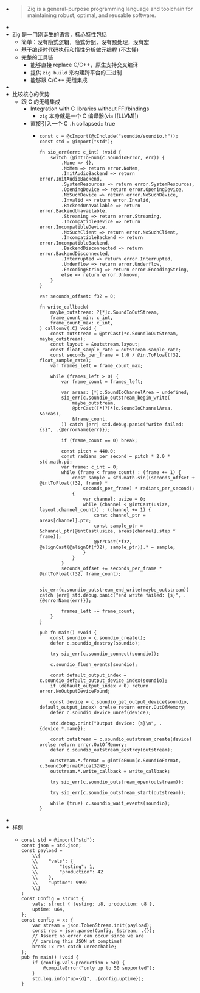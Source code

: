 - > Zig is a general-purpose programming language and toolchain for maintaining robust, optimal, and reusable software.
-
- Zig 是一门刚诞生的语言，核心特性包括
	- 简单：没有隐式逻辑，隐式分配，没有预处理，没有宏
	- 基于编译时代码执行和惰性分析做元编程 (不太懂)
	- 完整的工具链
		- 能够直接 replace C/C++，原生支持交叉编译
		- 提供 `zig build` 来构建跨平台的二进制
		- 能够跟 C/C++ 无缝集成
-
- 比较核心的优势
	- 跟 C 的无缝集成
		- Integration with C libraries without FFI/bindings
			- `zig` 本身就是一个 C 编译器(via [[LLVM]])
		- 直接引入一个 C `.h`
collapsed:: true
			- ```zig
			  const c = @cImport(@cInclude("soundio/soundio.h"));
			  const std = @import("std");
			  
			  fn sio_err(err: c_int) !void {
			      switch (@intToEnum(c.SoundIoError, err)) {
			          .None => {},
			          .NoMem => return error.NoMem,
			          .InitAudioBackend => return error.InitAudioBackend,
			          .SystemResources => return error.SystemResources,
			          .OpeningDevice => return error.OpeningDevice,
			          .NoSuchDevice => return error.NoSuchDevice,
			          .Invalid => return error.Invalid,
			          .BackendUnavailable => return error.BackendUnavailable,
			          .Streaming => return error.Streaming,
			          .IncompatibleDevice => return error.IncompatibleDevice,
			          .NoSuchClient => return error.NoSuchClient,
			          .IncompatibleBackend => return error.IncompatibleBackend,
			          .BackendDisconnected => return error.BackendDisconnected,
			          .Interrupted => return error.Interrupted,
			          .Underflow => return error.Underflow,
			          .EncodingString => return error.EncodingString,
			          else => return error.Unknown,
			      }
			  }
			  
			  var seconds_offset: f32 = 0;
			  
			  fn write_callback(
			      maybe_outstream: ?[*]c.SoundIoOutStream,
			      frame_count_min: c_int,
			      frame_count_max: c_int,
			  ) callconv(.C) void {
			      const outstream = @ptrCast(*c.SoundIoOutStream, maybe_outstream);
			      const layout = &outstream.layout;
			      const float_sample_rate = outstream.sample_rate;
			      const seconds_per_frame = 1.0 / @intToFloat(f32, float_sample_rate);
			      var frames_left = frame_count_max;
			  
			      while (frames_left > 0) {
			          var frame_count = frames_left;
			  
			          var areas: [*]c.SoundIoChannelArea = undefined;
			          sio_err(c.soundio_outstream_begin_write(
			              maybe_outstream,
			              @ptrCast([*]?[*]c.SoundIoChannelArea, &areas),
			              &frame_count,
			          )) catch |err| std.debug.panic("write failed: {s}", .{@errorName(err)});
			  
			          if (frame_count == 0) break;
			  
			          const pitch = 440.0;
			          const radians_per_second = pitch * 2.0 * std.math.pi;
			          var frame: c_int = 0;
			          while (frame < frame_count) : (frame += 1) {
			              const sample = std.math.sin((seconds_offset + @intToFloat(f32, frame) *
			                  seconds_per_frame) * radians_per_second);
			              {
			                  var channel: usize = 0;
			                  while (channel < @intCast(usize, layout.channel_count)) : (channel += 1) {
			                      const channel_ptr = areas[channel].ptr;
			                      const sample_ptr = &channel_ptr[@intCast(usize, areas[channel].step * frame)];
			                      @ptrCast(*f32, @alignCast(@alignOf(f32), sample_ptr)).* = sample;
			                  }
			              }
			          }
			          seconds_offset += seconds_per_frame * @intToFloat(f32, frame_count);
			  
			          sio_err(c.soundio_outstream_end_write(maybe_outstream)) catch |err| std.debug.panic("end write failed: {s}", .{@errorName(err)});
			  
			          frames_left -= frame_count;
			      }
			  }
			  
			  pub fn main() !void {
			      const soundio = c.soundio_create();
			      defer c.soundio_destroy(soundio);
			  
			      try sio_err(c.soundio_connect(soundio));
			  
			      c.soundio_flush_events(soundio);
			  
			      const default_output_index = c.soundio_default_output_device_index(soundio);
			      if (default_output_index < 0) return error.NoOutputDeviceFound;
			  
			      const device = c.soundio_get_output_device(soundio, default_output_index) orelse return error.OutOfMemory;
			      defer c.soundio_device_unref(device);
			  
			      std.debug.print("Output device: {s}\n", .{device.*.name});
			  
			      const outstream = c.soundio_outstream_create(device) orelse return error.OutOfMemory;
			      defer c.soundio_outstream_destroy(outstream);
			  
			      outstream.*.format = @intToEnum(c.SoundIoFormat, c.SoundIoFormatFloat32NE);
			      outstream.*.write_callback = write_callback;
			  
			      try sio_err(c.soundio_outstream_open(outstream));
			  
			      try sio_err(c.soundio_outstream_start(outstream));
			  
			      while (true) c.soundio_wait_events(soundio);
			  }
			  ```
-
- 样例
	- ```zig
	  const std = @import("std");
	  const json = std.json;
	  const payload =
	      \\{
	      \\    "vals": {
	      \\        "testing": 1,
	      \\        "production": 42
	      \\    },
	      \\    "uptime": 9999
	      \\}
	  ;
	  const Config = struct {
	      vals: struct { testing: u8, production: u8 },
	      uptime: u64,
	  };
	  const config = x: {
	      var stream = json.TokenStream.init(payload);
	      const res = json.parse(Config, &stream, .{});
	      // Assert no error can occur since we are
	      // parsing this JSON at comptime!
	      break :x res catch unreachable;
	  };
	  pub fn main() !void {
	      if (config.vals.production > 50) {
	          @compileError("only up to 50 supported");
	      }
	      std.log.info("up={d}", .{config.uptime});
	  }
	  ```